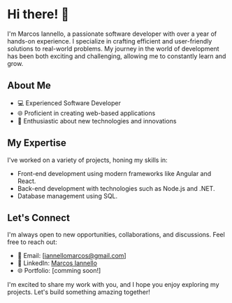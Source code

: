 # Hi there! 👋

I'm Marcos Iannello, a passionate software developer with over a year of hands-on experience. I specialize in crafting efficient and user-friendly solutions to real-world problems. My journey in the world of development has been both exciting and challenging, allowing me to constantly learn and grow.

## About Me

- 💻 Experienced Software Developer
- 🌐 Proficient in creating web-based applications
- 🚀 Enthusiastic about new technologies and innovations

## My Expertise

I've worked on a variety of projects, honing my skills in:

- Front-end development using modern frameworks like Angular and React.
- Back-end development with technologies such as Node.js and .NET.
- Database management using SQL.

## Let's Connect

I'm always open to new opportunities, collaborations, and discussions. Feel free to reach out:

- 📧 Email: [iannellomarcos@gmail.com]
- 🔗 LinkedIn: [Marcos Iannello](www.linkedin.com/in/marcosiannello)
- 🌐 Portfolio: [comming soon!]

I'm excited to share my work with you, and I hope you enjoy exploring my projects. Let's build something amazing together!